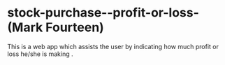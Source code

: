 # stock-purchase--profit-or-loss- (Mark Fourteen)
This is a web app which assists the user by indicating how much profit or loss he/she is making .
